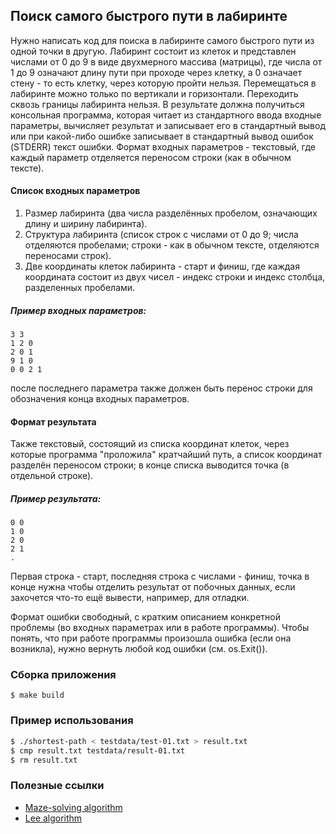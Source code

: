 ## Поиск самого быстрого пути в лабиринте

Нужно написать код для поиска в лабиринте самого быстрого пути из одной точки в другую.
Лабиринт состоит из клеток и представлен числами от 0 до 9 в виде двухмерного массива
(матрицы), где числа от 1 до 9 означают длину пути при проходе через клетку, а 0
означает стену - то есть клетку, через которую пройти нельзя. Перемещаться в лабиринте
можно только по вертикали и горизонтали. Переходить сквозь границы лабиринта нельзя.
В результате должна получиться консольная программа, которая читает из стандартного
ввода входные параметры, вычисляет результат и записывает его в стандартный вывод или
при какой-либо ошибке записывает в стандартный вывод ошибок (STDERR) текст ошибки.
Формат входных параметров - текстовый, где каждый параметр отделяется переносом строки
(как в обычном тексте).

#### Список входных параметров
1. Размер лабиринта (два числа разделённых пробелом, означающих длину и ширину
	лабиринта).
2. Структура лабиринта (список строк с числами от 0 до 9; числа отделяются пробелами;
	строки - как в обычном тексте, отделяются переносами строк).
3. Две координаты клеток лабиринта - старт и финиш, где каждая координата состоит из
	двух чисел - индекс строки и индекс столбца, разделенных пробелами.
##### Пример входных параметров:
```shell script
3 3
1 2 0
2 0 1
9 1 0
0 0 2 1
```
после последнего параметра также должен быть перенос строки для обозначения конца
входных параметров.

#### Формат результата
Также текстовый, состоящий из списка координат клеток, через которые программа
"проложила" кратчайший путь, а список координат разделён переносом строки; в конце
списка выводится точка (в отдельной строке).
##### Пример результата:
```shell script
0 0
1 0
2 0
2 1
.
```
Первая строка - старт, последняя строка с числами - финиш, точка в конце нужна чтобы
отделить результат от побочных данных, если захочется что-то ещё вывести, например,
для отладки.

Формат ошибки свободный, с кратким описанием конкретной проблемы (во входных
параметрах или в работе программы). Чтобы понять, что при работе программы произошла
ошибка (если она возникла), нужно вернуть любой код ошибки (см. os.Exit()).

### Сборка приложения
```shell script
$ make build
```

### Пример использования
```bash
$ ./shortest-path < testdata/test-01.txt > result.txt
$ cmp result.txt testdata/result-01.txt
$ rm result.txt
```

### Полезные ссылки
- [Maze-solving algorithm](https://en.wikipedia.org/wiki/Maze-solving_algorithm)
- [Lee algorithm](https://en.wikipedia.org/wiki/Lee_algorithm)
